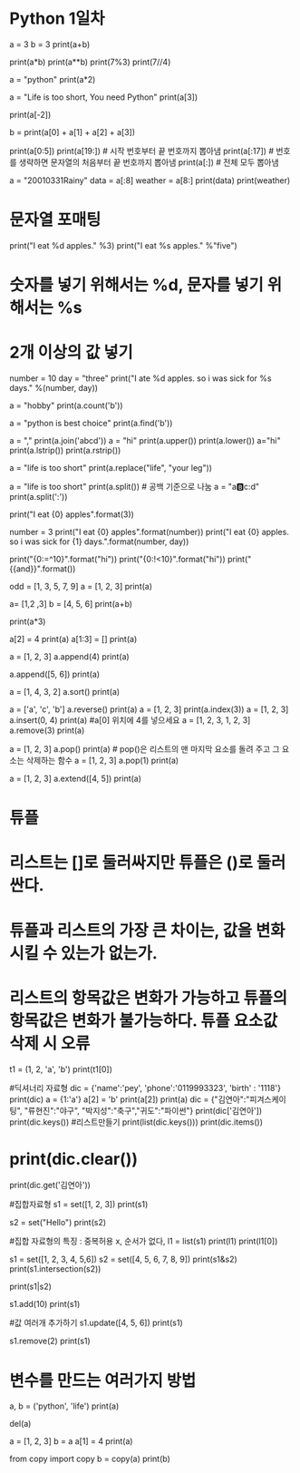 # Python 1일차
a = 3
b = 3
print(a+b)

print(a*b)
print(a**b)
print(7%3)
print(7//4)

a = "python"
print(a*2)

a = "Life is too short, You need Python"
print(a[3])

print(a[-2])

b = print(a[0] + a[1] + a[2] + a[3])

print(a[0:5])
print(a[19:]) # 시작 번호부터 끝 번호까지 뽑아냄
print(a[:17]) # 번호를 생략하면 문자열의 처음부터 끝 번호까지 뽑아냄
print(a[:]) # 전체 모두 뽑아냄

a = "20010331Rainy"
data = a[:8]
weather = a[8:]
print(data)
print(weather)

# 문자열 포매팅
print("I eat %d apples." %3)
print("I eat %s apples." %"five")

# 숫자를 넣기 위해서는 %d, 문자를 넣기 위해서는 %s

# 2개 이상의 값 넣기
number = 10
day = "three"
print("I ate %d apples. so i was sick for %s days." %(number, day))


a = "hobby"
print(a.count('b'))

a = "python is best choice"
print(a.find('b'))

a = ","
print(a.join('abcd'))
a = "hi"
print(a.upper())
print(a.lower())
a="hi"
print(a.lstrip())
print(a.rstrip())

a = "life is too short"
print(a.replace("life", "your leg"))

a = "life is too short"
print(a.split()) # 공백 기준으로 나눔
a = "a:b:c:d"
print(a.split(':'))

print("I eat {0} apples".format(3))

number = 3
print("I eat {0} apples".format(number))
print("I eat {0} apples. so i was sick for {1} days.".format(number, day))

print("{0:=^10}".format("hi"))
print("{0:!<10}".format("hi"))
print("{{and}}".format())

odd = [1, 3, 5, 7, 9]
a = [1, 2, 3]
print(a)

a= [1,2 ,3]
b = [4, 5, 6]
print(a+b)

print(a*3)

a[2] = 4
print(a)
a[1:3] = []
print(a)

a = [1, 2, 3]
a.append(4)
print(a)

a.append([5, 6])
print(a)

a = [1, 4, 3, 2]
a.sort()
print(a)

a = ['a', 'c', 'b']
a.reverse()
print(a)
a = [1, 2, 3]
print(a.index(3))
a = [1, 2, 3]
a.insert(0, 4)
print(a) #a[0] 위치에 4를 넣으세요
a = [1, 2, 3, 1, 2, 3]
a.remove(3)
print(a)

a = [1, 2, 3]
a.pop()
print(a) # pop()은 리스트의 맨 마지막 요소를 돌려 주고 그 요소는 삭제하는 함수
a = [1, 2, 3]
a.pop(1)
print(a)

a = [1, 2, 3]
a.extend([4, 5])
print(a)



# 튜플
# 리스트는 []로 둘러싸지만 튜플은 ()로 둘러싼다.
# 튜플과 리스트의 가장 큰 차이는, 값을 변화시킬 수 있는가 없는가.
# 리스트의 항목값은 변화가 가능하고 튜플의 항목값은 변화가 불가능하다. 튜플 요소값 삭제 시 오류
t1 = (1, 2, 'a', 'b')
print(t1[0])

#딕셔너리 자료형
dic = {'name':'pey', 'phone':'0119993323', 'birth' : '1118'}
print(dic)
a = {1:'a'}
a[2] = 'b'
print(a[2])
print(a)
dic = {"김연아":"피겨스케이팅", "류현진":"야구", "박지성":"축구","귀도":"파이썬"}
print(dic['김연아'])
print(dic.keys())
#리스트만들기
print(list(dic.keys()))
print(dic.items())
# print(dic.clear())
print(dic.get('김연아'))

#집합자료형
s1 = set([1, 2, 3])
print(s1)

s2 = set("Hello")
print(s2)

#집합 자료형의 특징 : 중복허용 x, 순서가 없다,
l1 = list(s1)
print(l1)
print(l1[0])

s1 = set([1, 2, 3, 4, 5,6])
s2 = set([4, 5, 6, 7, 8, 9])
print(s1&s2)
print(s1.intersection(s2))

print(s1|s2)

s1.add(10)
print(s1)

#값 여러개 추가하기
s1.update([4, 5, 6])
print(s1)

s1.remove(2)
print(s1)


# 변수를 만드는 여러가지 방법
a, b = ('python', 'life')
print(a)

del(a)

a = [1, 2, 3]
b = a
a[1] = 4
print(a)

from copy import copy
b = copy(a)
print(b)

